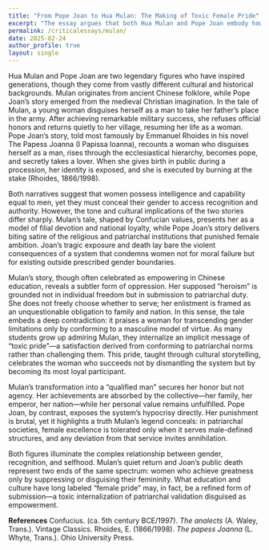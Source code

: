 ```yaml
---
title: "From Pope Joan to Hua Mulan: The Making of Toxic Female Pride"
excerpt: "The essay argues that both Hua Mulan and Pope Joan embody how patriarchal cultures disguise women’s submission as heroism, turning conformity to male power into a form of toxic female pride."
permalink: /criticalessays/mulan/
date: 2025-02-24
author_profile: true
layout: single
---
```


Hua Mulan and Pope Joan are two legendary figures who have inspired generations, though they come from vastly different cultural and historical backgrounds. Mulan originates from ancient Chinese folklore, while Pope Joan’s story emerged from the medieval Christian imagination. In the tale of Mulan, a young woman disguises herself as a man to take her father’s place in the army. After achieving remarkable military success, she refuses official honors and returns quietly to her village, resuming her life as a woman. Pope Joan’s story, told most famously by Emmanuel Rhoides in his novel The Papess Joanna (I Papissa Ioanna), recounts a woman who disguises herself as a man, rises through the ecclesiastical hierarchy, becomes pope, and secretly takes a lover. When she gives birth in public during a procession, her identity is exposed, and she is executed by burning at the stake (Rhoides, 1866/1998).

Both narratives suggest that women possess intelligence and capability equal to men, yet they must conceal their gender to access recognition and authority. However, the tone and cultural implications of the two stories differ sharply. Mulan’s tale, shaped by Confucian values, presents her as a model of filial devotion and national loyalty, while Pope Joan’s story delivers biting satire of the religious and patriarchal institutions that punished female ambition. Joan’s tragic exposure and death lay bare the violent consequences of a system that condemns women not for moral failure but for existing outside prescribed gender boundaries.

Mulan’s story, though often celebrated as empowering in Chinese education, reveals a subtler form of oppression. Her supposed “heroism” is grounded not in individual freedom but in submission to patriarchal duty. She does not freely choose whether to serve; her enlistment is framed as an unquestionable obligation to family and nation. In this sense, the tale embeds a deep contradiction: it praises a woman for transcending gender limitations only by conforming to a masculine model of virtue. As many students grow up admiring Mulan, they internalize an implicit message of “toxic pride”—a satisfaction derived from conforming to patriarchal norms rather than challenging them. This pride, taught through cultural storytelling, celebrates the woman who succeeds not by dismantling the system but by becoming its most loyal participant.

Mulan’s transformation into a “qualified man” secures her honor but not agency. Her achievements are absorbed by the collective—her family, her emperor, her nation—while her personal value remains unfulfilled. Pope Joan, by contrast, exposes the system’s hypocrisy directly. Her punishment is brutal, yet it highlights a truth Mulan’s legend conceals: in patriarchal societies, female excellence is tolerated only when it serves male-defined structures, and any deviation from that service invites annihilation.

Both figures illuminate the complex relationship between gender, recognition, and selfhood. Mulan’s quiet return and Joan’s public death represent two ends of the same spectrum: women who achieve greatness only by suppressing or disguising their femininity. What education and culture have long labeled “female pride” may, in fact, be a refined form of submission—a toxic internalization of patriarchal validation disguised as empowerment.


**References**
Confucius. (ca. 5th century BCE/1997). _The analects_ (A. Waley, Trans.). Vintage Classics.
Rhoides, E. (1866/1998). _The papess Joanna_ (L. Whyte, Trans.). Ohio University Press.
